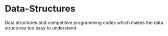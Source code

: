 # Data-Structures
Data structures and competitive programming codes which makes the data structures too easy to understand
